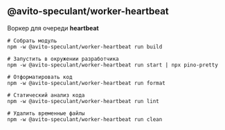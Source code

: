 @avito-speculant/worker-heartbeat
---------------------------------

Воркер для очереди **heartbeat**

```
# Собрать модуль
npm -w @avito-speculant/worker-heartbeat run build

# Запустить в окружении разработчика
npm -w @avito-speculant/worker-heartbeat run start | npx pino-pretty

# Отформатировать код
npm -w @avito-speculant/worker-heartbeat run format

# Статический анализ кода
npm -w @avito-speculant/worker-heartbeat run lint

# Удалить временные файлы
npm -w @avito-speculant/worker-heartbeat run clean

```

